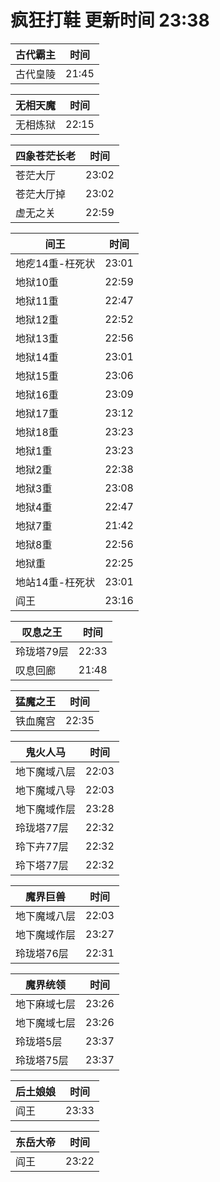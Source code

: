# 疯狂打鞋 更新时间 23:38

| 古代霸主   | 时间    |
|--------|-------|
| 古代皇陵 | 21:45 |

| 无相天魔   | 时间    |
|--------|-------|
| 无相炼狱 | 22:15 |

| 四象苍茫长老   | 时间    |
|--------|-------|
| 苍茫大厅 | 23:02 |
| 苍茫大厅掉 | 23:02 |
| 虚无之关 | 22:59 |

| 间王   | 时间    |
|--------|-------|
| 地疙14重-枉死状 | 23:01 |
| 地狱10重 | 22:59 |
| 地狱11重 | 22:47 |
| 地狱12重 | 22:52 |
| 地狱13重 | 22:56 |
| 地狱14重 | 23:01 |
| 地狱15重 | 23:06 |
| 地狱16重 | 23:09 |
| 地狱17重 | 23:12 |
| 地狱18重 | 23:23 |
| 地狱1重 | 23:23 |
| 地狱2重 | 22:38 |
| 地狱3重 | 23:08 |
| 地狱4重 | 22:47 |
| 地狱7重 | 21:42 |
| 地狱8重 | 22:56 |
| 地狱重 | 22:25 |
| 地站14重-枉死状 | 23:01 |
| 阎王 | 23:16 |

| 叹息之王   | 时间    |
|--------|-------|
| 玲珑塔79层 | 22:33 |
| 叹息回廊 | 21:48 |

| 猛魔之王   | 时间    |
|--------|-------|
| 铁血魔宫 | 22:35 |

| 鬼火人马   | 时间    |
|--------|-------|
| 地下魔域八层 | 22:03 |
| 地下魔域八导 | 22:03 |
| 地下魔域作层 | 23:28 |
| 玲珑塔77层 | 22:32 |
| 玲下卉77层 | 22:32 |
| 玲下塔77层 | 22:32 |

| 魔界巨兽   | 时间    |
|--------|-------|
| 地下魔域八层 | 22:03 |
| 地下魔域作层 | 23:27 |
| 玲珑塔76层 | 22:31 |

| 魔界统领   | 时间    |
|--------|-------|
| 地下麻域七层 | 23:26 |
| 地下魔域七层 | 23:26 |
| 玲珑塔5层 | 23:37 |
| 玲珑塔75层 | 23:37 |

| 后土娘娘   | 时间    |
|--------|-------|
| 阎王 | 23:33 |

| 东岳大帝   | 时间    |
|--------|-------|
| 阎王 | 23:22 |